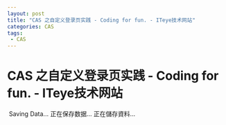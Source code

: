 ```yaml
---
layout: post
title: "CAS 之自定义登录页实践 - Coding for fun. - ITeye技术网站"
categories: CAS
tags: 
 - CAS
--- 
```


# CAS 之自定义登录页实践 - Coding for fun. - ITeye技术网站

![]() Saving Data...
正在保存数据...
正在儲存資料...

